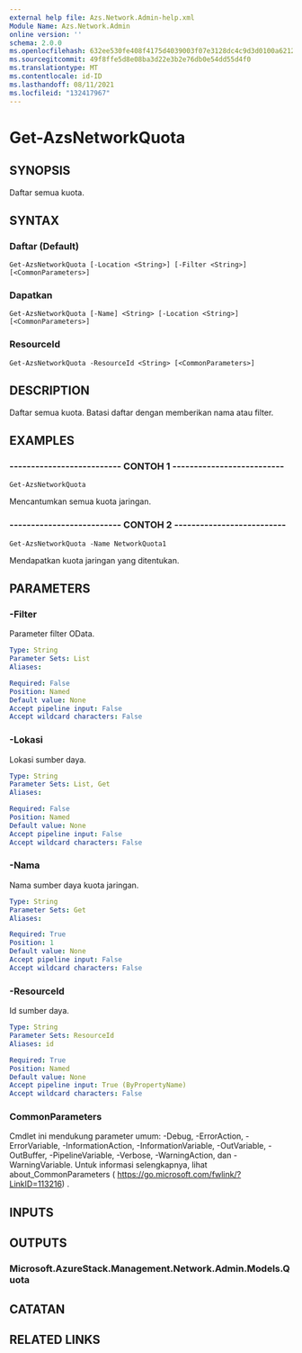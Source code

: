 ```yaml
---
external help file: Azs.Network.Admin-help.xml
Module Name: Azs.Network.Admin
online version: ''
schema: 2.0.0
ms.openlocfilehash: 632ee530fe408f4175d4039003f07e3128dc4c9d3d0100a6212861af2f25ae87
ms.sourcegitcommit: 49f8ffe5d8e08ba3d22e3b2e76db0e54dd55d4f0
ms.translationtype: MT
ms.contentlocale: id-ID
ms.lasthandoff: 08/11/2021
ms.locfileid: "132417967"
---
```

# Get-AzsNetworkQuota

## SYNOPSIS
Daftar semua kuota.

## SYNTAX

### Daftar (Default)
```
Get-AzsNetworkQuota [-Location <String>] [-Filter <String>] [<CommonParameters>]
```

### Dapatkan
```
Get-AzsNetworkQuota [-Name] <String> [-Location <String>] [<CommonParameters>]
```

### ResourceId
```
Get-AzsNetworkQuota -ResourceId <String> [<CommonParameters>]
```

## DESCRIPTION
Daftar semua kuota.
Batasi daftar dengan memberikan nama atau filter.

## EXAMPLES

### -------------------------- CONTOH 1 --------------------------
```
Get-AzsNetworkQuota
```

Mencantumkan semua kuota jaringan.

### -------------------------- CONTOH 2 --------------------------
```
Get-AzsNetworkQuota -Name NetworkQuota1
```

Mendapatkan kuota jaringan yang ditentukan.

## PARAMETERS

### -Filter
Parameter filter OData.

```yaml
Type: String
Parameter Sets: List
Aliases: 

Required: False
Position: Named
Default value: None
Accept pipeline input: False
Accept wildcard characters: False
```

### -Lokasi
Lokasi sumber daya.

```yaml
Type: String
Parameter Sets: List, Get
Aliases: 

Required: False
Position: Named
Default value: None
Accept pipeline input: False
Accept wildcard characters: False
```

### -Nama
Nama sumber daya kuota jaringan.

```yaml
Type: String
Parameter Sets: Get
Aliases: 

Required: True
Position: 1
Default value: None
Accept pipeline input: False
Accept wildcard characters: False
```

### -ResourceId
Id sumber daya.

```yaml
Type: String
Parameter Sets: ResourceId
Aliases: id

Required: True
Position: Named
Default value: None
Accept pipeline input: True (ByPropertyName)
Accept wildcard characters: False
```

### CommonParameters
Cmdlet ini mendukung parameter umum: -Debug, -ErrorAction, -ErrorVariable, -InformationAction, -InformationVariable, -OutVariable, -OutBuffer, -PipelineVariable, -Verbose, -WarningAction, dan -WarningVariable. Untuk informasi selengkapnya, lihat about_CommonParameters ( https://go.microsoft.com/fwlink/?LinkID=113216) .

## INPUTS

## OUTPUTS

### Microsoft.AzureStack.Management.Network.Admin.Models.Quota

## CATATAN

## RELATED LINKS

